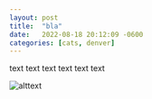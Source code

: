 ```yaml
---
layout: post
title:  "bla"
date:   2022-08-18 20:12:09 -0600
categories: [cats, denver]
---
```


text text text
text
text text


![alttext](linktoimage)

